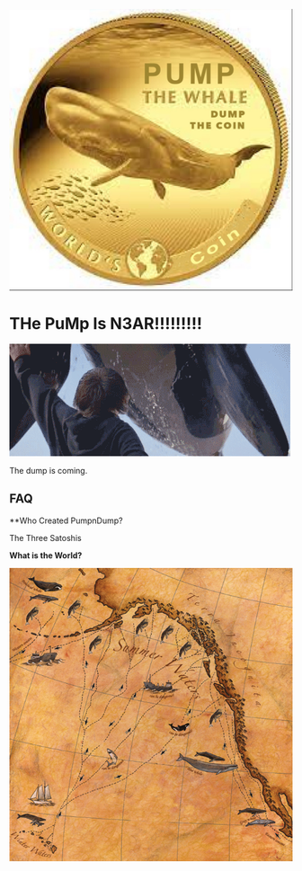 ![coin logo](coin_logo.JPG)

# THe PuMp Is N3AR!!!!!!!!!

![Free willy](willy.gif)

The dump is coming.

## FAQ 

**Who Created PumpnDump?

The Three Satoshis

**What is the World?** 

![Whale Map](whale-map.jpg)

